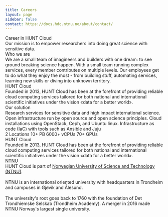 ```yaml
---
title: Careers
layout: page
sidebar: false
contact: https://docs.hdc.ntnu.no/about/contact/
---
```


<div class="hc-home-page">
  <!-- <div class="hc-header">
    <div class="hc-header-img"></div>
  </div> -->

  <div class="hc-block" style="display: none;"></div>
  <div class="hc-block">
    <div class="hc-block-container">
      <div class="hc-container-title" style="text-wrap: nowrap;">
        Career in HUNT Cloud
      </div>
      <div class="hc-container-subtitle">
        Our mission is to empower researchers into doing great science with sensitive data.
      </div>
    </div>
  </div>

  <div class="hc-block">
    <div class="hc-block-container">
      <div class="hc-container-title">
        Who we are
      </div>
      <div class="hc-container-subtitle" style="text-align: left">
        <v-row>
          <v-col cols="12">
            We are a small team of imagineers and builders with one dream: to see ground breaking science happen. With a small team running complex services, every member contributes on multiple levels. Our employees get to do what they enjoy the most - from building stuff, automating services, learning new skills or diving into unknown territory.
          </v-col>
        </v-row>
      </div>
    </div>
  </div>


  <div class="hc-block">
    <div class="hc-block-container">
      <div class="hc-container-title">
        HUNT Cloud
      </div>
      <div class="hc-container-subtitle" style="text-align: left">
        <v-row>
          <v-col cols="12">
            Founded in 2013, HUNT Cloud has been at the forefront of providing reliable cloud computing services tailored for both national and international scientific initiatives under the vision «data for a better world».
          </v-col>
        </v-row>
      </div>
    </div>
  </div>


  <div class="hc-block">
    <div class="hc-block-container">
      <div class="hc-container-title">
        Our solution
      </div>
      <div class="hc-container-subtitle" style="text-align: left">
        <v-row>
          <v-col cols="12">
            Research services for sensitive data and high impact international science.
          </v-col>
          <v-col cols="12">
            Open infrastructure run by open source and open science principles.
          </v-col>
          <v-col cols="12">
            Cloud installations using OpenStack, Ceph, and Ubuntu linux.
          </v-col>
          <v-col cols="12">
            Infrastructure as code (IaC) with tools such as Ansible and Juju
          </v-col>
          <!-- <v-col cols="12">
            .
          </v-col>
          <v-col cols="12">
            .
          </v-col> -->
        </v-row>
      </div>
      <v-row class="pt-10 pb-6">
        <v-col cols="12" class="v-col-sm-12 v-col-md-6 align-self-stretch">
          <v-card
            variant="tonal"
            class="mx-auto h-100 pb-6"
            color="#3E628A"
            title="Server rooms"
          >
            <v-card-text class="py-0">
              <v-row align="center" no-gutters>
                <v-col
                  class="text-h2 text-no-wrap"
                  cols="8"
                >
                  2 Locations
                </v-col>
                <v-col class="text-right" cols="4">
                  <v-icon
                    color="#ef8114"
                    icon="mdi-server"
                    size="88"
                  ></v-icon>
                </v-col>
              </v-row>
            </v-card-text>
          </v-card>
        </v-col>
        <v-col cols="12" class="v-col-sm-12 v-col-md-6 align-self-stretch">
          <v-card
            variant="tonal"
            class="mx-auto h-100 pb-6"
            color="#3E628A"
            title="Storage clusters"
          >
            <v-card-text class="py-0">
              <v-row align="center" no-gutters>
                <v-col
                  class="text-h2"
                  cols="8"
                >
                  10+&nbsp;PB
                </v-col>
                <v-col class="text-right" cols="4">
                  <v-icon
                    color="#ef8114"
                    icon="mdi-database"
                    size="88"
                  ></v-icon>
                </v-col>
              </v-row>
            </v-card-text>
          </v-card>
        </v-col>
        <v-col cols="12" class="v-col-sm-12 v-col-md-6 align-self-stretch">
          <v-card
            variant="tonal"
            class="mx-auto h-100 pb-6"
            color="#3E628A"
            title="Compute clusters"
          >
            <v-card-text class="py-0">
              <v-row align="center" no-gutters>
                <v-col
                  class="text-h2"
                  cols="8"
                >
                  6000+ vCPUs
                </v-col>
                <v-col class="text-right" cols="4">
                  <v-icon
                    color="#ef8114"
                    icon="mdi-memory"
                    size="88"
                  ></v-icon>
                </v-col>
              </v-row>
            </v-card-text>
          </v-card>
        </v-col>
        <v-col cols="12" class="v-col-sm-12 v-col-md-6 align-self-stretch">
          <v-card
            variant="tonal"
            class="mx-auto h-100 pb-6"
            color="#3E628A"
            title="GPU Cards"
          >
            <v-card-text class="py-0">
              <v-row align="center" no-gutters>
                <v-col
                  class="text-h2"
                  cols="8"
                >
                  70+ GPUs
                </v-col>
                <v-col class="text-right" cols="4">
                  <v-icon
                    color="#ef8114"
                    icon="mdi-expansion-card-variant"
                    size="88"
                  ></v-icon>
                </v-col>
              </v-row>
            </v-card-text>
          </v-card>
        </v-col>
      </v-row>
    </div>
  </div>


  <div class="hc-block">
    <div class="hc-block-container">
      <div class="hc-container-title">
        HUNT Cloud
      </div>
      <div class="hc-container-subtitle" style="text-align: left">
        <v-row>
          <v-col cols="12">
            Founded in 2013, HUNT Cloud has been at the forefront of providing reliable cloud computing services tailored for both national and international scientific initiatives under the vision «data for a better world».
          </v-col>
        </v-row>
      </div>
    </div>
  </div>


  <div class="hc-block">
    <div class="hc-block-container">
      <div class="hc-container-title">
        NTNU
      </div>
      <div class="hc-container-subtitle" style="text-align: left">
        <v-row>
          <v-col cols="12">
            HUNT Cloud is part of <a href="https://www.ntnu.edu/" target="_blank">Norwegian University of Science and Technology (NTNU)</a>.
            <br/><br/>
            NTNU is an international oriented university with headquarters in Trondheim and campuses in Gjøvik and Ålesund.
            <br/><br/>
            The university's root goes back to 1760 with the foundation of Det Trondhiemske Selskab (Trondheim Academy). A merger in 2016 made NTNU Norway's largest single university.
          </v-col>
        </v-row>
      </div>
    </div>
  </div>


  <div class="hc-block">
    <div class="hc-block-container">
      <v-row align="center" no-gutters>
        <v-col class="text-center">
          <v-btn
            href="https://www.linkedin.com/company/huntcloud/"
            target="_blank"
            icon="mdi-linkedin"
            size="88"
            style="font-size: 40px !important;"
          >
          </v-btn>
        </v-col>
      </v-row>
    </div>
  </div>


<FooterBlock :contact="$frontmatter.contact" />
</div> <!-- END OF CONTENT - keep empty line before and after -->

<style scoped>

/* CSS scoped specifically to this page */

</style>

